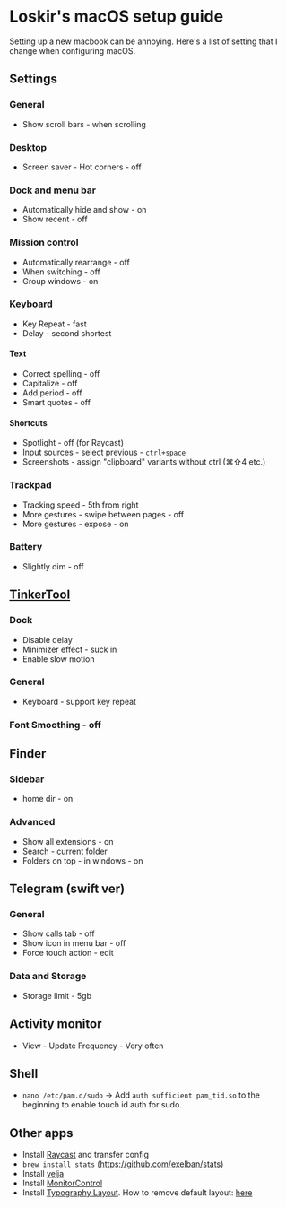 # Loskir's macOS setup guide

Setting up a new macbook can be annoying. Here's a list of setting that I change when configuring macOS.

## Settings
### General
- Show scroll bars - when scrolling

### Desktop
- Screen saver - Hot corners - off

### Dock and menu bar
- Automatically hide and show - on
- Show recent - off

### Mission control
- Automatically rearrange - off
- When switching - off
- Group windows - on

### Keyboard
- Key Repeat - fast
- Delay - second shortest
#### Text
- Correct spelling - off
- Capitalize - off
- Add period - off
- Smart quotes - off
#### Shortcuts
- Spotlight - off (for Raycast)
- Input sources - select previous - `ctrl+space`
- Screenshots - assign "clipboard" variants without ctrl (⌘⇧4 etc.)

### Trackpad
- Tracking speed - 5th from right
- More gestures - swipe between pages - off
- More gestures - expose - on

### Battery
- Slightly dim - off

## [TinkerTool](http://www.bresink.com/osx/TinkerTool.html)
### Dock
- Disable delay
- Minimizer effect - suck in
- Enable slow motion

### General
- Keyboard - support key repeat

### Font Smoothing - off

## Finder
### Sidebar
- home dir - on
### Advanced
- Show all extensions - on
- Search - current folder
- Folders on top - in windows - on

## Telegram (swift ver)
### General
- Show calls tab - off
- Show icon in menu bar - off
- Force touch action - edit

### Data and Storage
- Storage limit - 5gb

## Activity monitor
- View - Update Frequency - Very often

## Shell
- `nano /etc/pam.d/sudo` -> Add `auth sufficient pam_tid.so` to the beginning to enable touch id auth for sudo.

## Other apps
- Install [Raycast](https://raycast.com) and transfer config
- `brew install stats` (https://github.com/exelban/stats)
- Install [velja](https://apps.apple.com/ru/app/velja/id1607635845?l=en&mt=12)
- Install [MonitorControl](https://github.com/MonitorControl/MonitorControl/releases)
- Install [Typography Layout](https://ilyabirman.ru/typography-layout/). How to remove default layout: [here](https://dev-postnov.ru/how-remove-the-default-keyboard-layout/)
